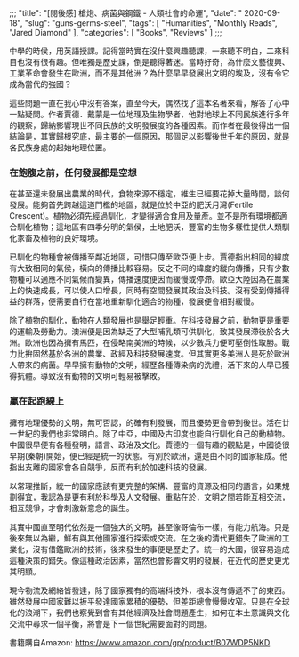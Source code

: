 ;;;
"title": "[閱後感] 槍炮、病菌與鋼鐵 - 人類社會的命運",
"date": " 2020-09-18",
"slug": "guns-germs-steel",
"tags": [
  "Humanities",
  "Monthly Reads",
  "Jared Diamond"
],
"categories": [
  "Books",
  "Reviews"
]
;;;

中學的時侯，用英語授課。記得當時實在沒什麼興趣聽課，一來聽不明白，二來科目也沒有很有趣。但唯獨是歷史課，倒是聽得著迷。當時好奇，為什麼文藝復興、工業革命會發生在歐洲，而不是其他洲？為什麼早早發展出文明的埃及，沒有令它成為當代的強國？

這些問題一直在我心中沒有答案，直至今天，偶然找了這本名著來看，解答了心中一點疑問。作者賈德．戴蒙是一位地理及生物學者，他對地球上不同民族進行多年的觀察，歸納影響現世不同民族的文明發展度的各種因素。而作者在最後得出一個結論是，其實歸根究底，最主要的一個原因，那個足以影響後世千年的原因，就是各民族身處的起始地理位置。

### 在飽腹之前，任何發展都是空想

在甚至還未發展出農業的時代，食物來源不穩定，維生已經要花掉大量時間，談何發展。能夠首先跨越這道門檻的地區，就是位於中亞的肥沃月灣(Fertile Crescent)。植物必須先經過馴化，才變得適合食用及量產。並不是所有環境都適合馴化植物；這地區有四季分明的氣侯，土地肥沃，豐富的生物多樣性提供人類馴化家畜及植物的良好環境。

已馴化的物種會被傳播至鄰近地區，可惜只傳至歐亞便止步。賈德指出相同的緯度有大致相同的氣侯，橫向的傳播比較容易。反之不同的緯度的縱向傳播，只有少數物種可以適應不同氣候而變異，傳播速度便因而緩慢或停滯。歐亞大陸因為在農業上的快速成長，可以使人口增長，同時有空間發展其政治及科技。沒有受到傳播得益的群落，便需要自行在當地重新馴化適合的物種，發展便會相對緩慢。

除了植物的馴化，動物在人類發展也是舉足輕重。在科技發展之前，動物更是重要的運輸及勞動力。澳洲便是因為缺乏了大型哺乳類可供馴化，致其發展滯後於各大洲。歐洲也因為擁有馬匹，在侵略南美洲的時候，以少數兵力便可壓倒性取勝。戰力比拚固然基於各洲的農業、政經及科技發展速度。但其實更多美洲人是死於歐洲人帶來的病菌。早早擁有動物的文明，經歷各種傳染病的洗禮，活下來的人早已獲得抗體。導致沒有動物的文明可輕易被擊敗。

### 贏在起跑線上

擁有地理優勢的文明，無可否認，的確有利發展，而且優勢更會帶到後世。活在廿一世紀的我們也非常明白。除了中亞，中國及古印度也能自行馴化自己的動植物。中國很早便有各種發明，語言、政治及文化。賈德的一個有趣的觀點是，中國從很早期(秦朝)開始，便已經是統一的狀態。有別於歐洲，還是由不同的國家組成。他指出支離的國家會各自競爭，反而有利於加速科技的發展。

以常理推斷，統一的國家應該有更完整的架構、豐富的資源及相同的語言，如果規劃得宜，我認為是更有利於科學及人文發展。重點在於，文明之間若能互相交流，相互競爭，才會刺激新意念的誕生。

其實中國直至明代依然是一個強大的文明，甚至像哥倫布一樣，有能力航海。只是後來無以為繼，鮮有與其他國家進行探索或交流。在之後的清代更錯失了歐洲的工業化，沒有借鑑歐洲的技術，後來發生的事便是歷史了。統一的大國，很容易造成這種決策的錯失。像這種政治因素，當然也會影響文明的發展，在近代的歷史更尤其明顯。

現今物流及網絡皆發達，除了國家獨有的高端科技外，根本沒有傳遞不了的東西。雖然發展中國家難以扳平發達國家累積的優勢，但差距總會慢慢收窄。只是在全球化的浪潮下，我們也察覺到會有其他經濟及社會問題產生，如何在本土意識與文化交流中尋求一個平衡，將會是下一個世紀需要面對的問題。


書籍購自Amazon:
https://www.amazon.com/gp/product/B07WDP5NKD